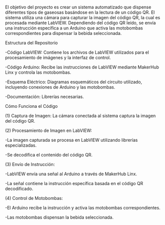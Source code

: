 El objetivo del proyecto es crear un sistema automatizado que dispense diferentes tipos de gaseosas basándose en la lectura de un código QR. El sistema utiliza una cámara para capturar 
la imagen del código QR, la cual es procesada mediante LabVIEW. Dependiendo del código QR leído, se envía una instrucción específica a un Arduino que activa las motobombas correspondientes
para dispensar la bebida seleccionada.

Estructura del Repositorio

   -Código LabVIEW: Contiene los archivos de LabVIEW utilizados para el procesamiento de imágenes y la interfaz de control.
   
   -Código Arduino: Recibe las instrucciones de LabVIEW mediante MakerHub Linx y controla las motobombas.
   
   -Esquema Eléctrico: Diagramas esquemáticos del circuito utilizado, incluyendo conexiones de Arduino y las motobombas.
   
   -Documentación: Librerías necesarias.

Cómo Funciona el Código

(1) Captura de Imagen: La cámara conectada al sistema captura la imagen del código QR.


(2) Procesamiento de Imagen en LabVIEW:

   -La imagen capturada se procesa en LabVIEW utilizando librerías especializadas.
   
   -Se decodifica el contenido del código QR.

 
(3) Envío de Instrucción:

   -LabVIEW envía una señal al Arduino a través de MakerHub Linx.
   
   -La señal contiene la instrucción específica basada en el código QR decodificado.
   
 
(4) Control de Motobombas:

   -El Arduino recibe la instrucción y activa las motobombas correspondientes.
   
   -Las motobombas dispensan la bebida seleccionada.
